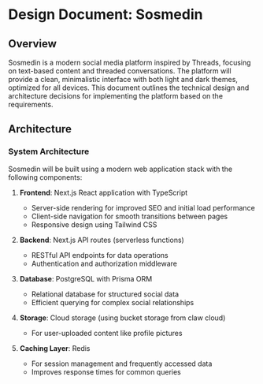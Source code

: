 # Design Document: Sosmedin

## Overview

Sosmedin is a modern social media platform inspired by Threads, focusing on text-based content and threaded conversations. The platform will provide a clean, minimalistic interface with both light and dark themes, optimized for all devices. This document outlines the technical design and architecture decisions for implementing the platform based on the requirements.

## Architecture

### System Architecture

Sosmedin will be built using a modern web application stack with the following components:

1. **Frontend**: Next.js React application with TypeScript
   - Server-side rendering for improved SEO and initial load performance
   - Client-side navigation for smooth transitions between pages
   - Responsive design using Tailwind CSS

2. **Backend**: Next.js API routes (serverless functions)
   - RESTful API endpoints for data operations
   - Authentication and authorization middleware

3. **Database**: PostgreSQL with Prisma ORM
   - Relational database for structured social data
   - Efficient querying for complex social relationships

4. **Storage**: Cloud storage (using bucket storage from claw cloud)
   - For user-uploaded content like profile pictures

5. **Caching Layer**: Redis
   - For session management and frequently accessed data
   - Improves response times for common queries
